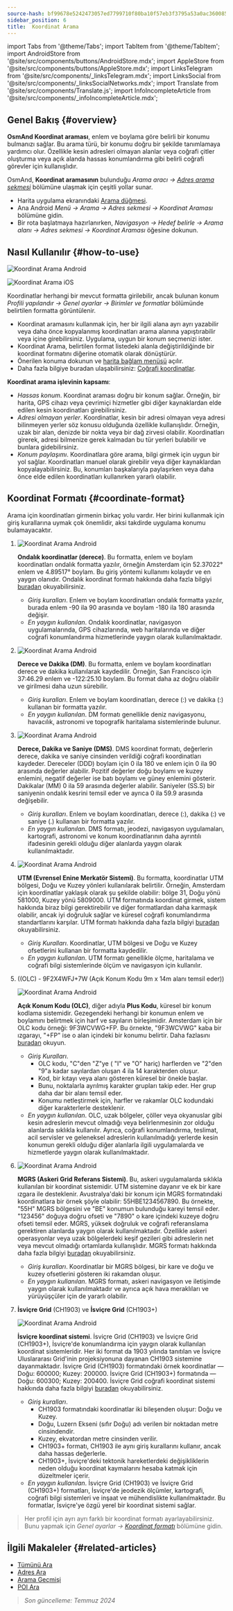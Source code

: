 ```yaml
---
source-hash: bf99678e5242473057ed7799710f80ba10f57eb3f3795a53a0ac3600858d896c
sidebar_position: 6
title:  Koordinat Arama
---
```

import Tabs from '@theme/Tabs';
import TabItem from '@theme/TabItem';
import AndroidStore from '@site/src/components/buttons/AndroidStore.mdx';
import AppleStore from '@site/src/components/buttons/AppleStore.mdx';
import LinksTelegram from '@site/src/components/_linksTelegram.mdx';
import LinksSocial from '@site/src/components/_linksSocialNetworks.mdx';
import Translate from '@site/src/components/Translate.js';
import InfoIncompleteArticle from '@site/src/components/_infoIncompleteArticle.mdx';



## Genel Bakış {#overview}

**OsmAnd Koordinat araması**, enlem ve boylama göre belirli bir konumu bulmanızı sağlar. Bu arama türü, bir konumu doğru bir şekilde tanımlamaya yardımcı olur. Özellikle kesin adresleri olmayan alanlar veya coğrafi çitler oluşturma veya açık alanda hassas konumlandırma gibi belirli coğrafi görevler için kullanışlıdır.

OsmAnd, **Koordinat aramasının** bulunduğu *Arama aracı → [Adres arama sekmesi](../search/search-address.md)* bölümüne ulaşmak için çeşitli yollar sunar.

- Harita uygulama ekranındaki [Arama düğmesi](../widgets/map-buttons.md#search).
- Ana Android *Menü → Arama → Adres sekmesi → Koordinat Araması* bölümüne gidin.
- Bir rota başlatmaya hazırlanırken, *Navigasyon → Hedef belirle → Arama alanı → Adres sekmesi → Koordinat Araması* öğesine dokunun.


## Nasıl Kullanılır {#how-to-use}

<Tabs groupId="operating-systems" queryString="operating-systems">

<TabItem value="android" label="Android">

![Koordinat Arama Android](@site/static/img/search/coordinates_search_android.png)

</TabItem>

<TabItem value="ios" label="iOS">

![Koordinat Arama iOS](@site/static/img/search/coordinates_search_ios.png)

</TabItem>

</Tabs>

Koordinatlar herhangi bir mevcut formatta girilebilir, ancak bulunan konum *Profili yapılandır → Genel ayarlar → Birimler ve formatlar* bölümünde belirtilen formatta görüntülenir.

- Koordinat aramasını kullanmak için, her bir ilgili alana ayrı ayrı yazabilir veya daha önce kopyalanmış koordinatları arama alanına yapıştırabilir veya içine girebilirsiniz. Uygulama, uygun bir konum seçmenizi ister.
- Koordinat Arama, belirtilen format listedeki alanla değiştirildiğinde bir koordinat formatını diğerine otomatik olarak dönüştürür.
- Önerilen konuma dokunun ve [harita bağlam menüsü](../map/map-context-menu.md#select-any-point-long-tap) açılır.
- Daha fazla bilgiye buradan ulaşabilirsiniz: [Coğrafi koordinatlar](https://en.wikipedia.org/wiki/Geographic_coordinate_system).


**Koordinat arama işlevinin kapsamı**:

- *Hassas konum*. Koordinat araması doğru bir konum sağlar. Örneğin, bir harita, GPS cihazı veya çevrimiçi hizmetler gibi diğer kaynaklardan elde edilen kesin koordinatları girebilirsiniz.
- *Adresi olmayan yerler*. Koordinatlar, kesin bir adresi olmayan veya adresi bilinmeyen yerler söz konusu olduğunda özellikle kullanışlıdır. Örneğin, uzak bir alan, denizde bir nokta veya bir dağ zirvesi olabilir. Koordinatları girerek, adresi bilmenize gerek kalmadan bu tür yerleri bulabilir ve bunlara gidebilirsiniz.
- *Konum paylaşımı*. Koordinatlara göre arama, bilgi girmek için uygun bir yol sağlar. Koordinatları manuel olarak girebilir veya diğer kaynaklardan kopyalayabilirsiniz. Bu, konumları başkalarıyla paylaşırken veya daha önce elde edilen koordinatları kullanırken yararlı olabilir.


## Koordinat Formatı {#coordinate-format}

Arama için koordinatları girmenin birkaç yolu vardır. Her birini kullanmak için giriş kurallarına uymak çok önemlidir, aksi takdirde uygulama konumu bulamayacaktır.

1. **<Translate android="true" ids="navigate_point_format_D"/>**

    ![Koordinat Arama Android](@site/static/img/search/coordinates_search_degrees_andr.png)

    **Ondalık koordinatlar (derece)**. Bu formatta, enlem ve boylam koordinatları ondalık formatta yazılır, örneğin Amsterdam için 52.37022° enlem ve 4.89517° boylam. Bu giriş yöntemi kullanımı kolaydır ve en yaygın olanıdır. Ondalık koordinat formatı hakkında daha fazla bilgiyi [buradan](https://en.wikipedia.org/wiki/Decimal_degrees) okuyabilirsiniz.

    - *Giriş kuralları*. Enlem ve boylam koordinatları ondalık formatta yazılır, burada enlem -90 ila 90 arasında ve boylam -180 ila 180 arasında değişir.
    - *En yaygın kullanılan*. Ondalık koordinatlar, navigasyon uygulamalarında, GPS cihazlarında, web haritalarında ve diğer coğrafi konumlandırma hizmetlerinde yaygın olarak kullanılmaktadır.

2. **<Translate android="true" ids="navigate_point_format_DM"/>**

    ![Koordinat Arama Android](@site/static/img/search/coordinates_search_DM_andr.png)

    **Derece ve Dakika (DM)**. Bu formatta, enlem ve boylam koordinatları derece ve dakika kullanılarak kaydedilir. Örneğin, San Francisco için 37:46.29 enlem ve -122:25.10 boylam. Bu format daha az doğru olabilir ve girilmesi daha uzun sürebilir.
    - *Giriş kuralları*. Enlem ve boylam koordinatları, derece (:) ve dakika (:) kullanan bir formatta yazılır.
    - *En yaygın kullanılan*. DM formatı genellikle deniz navigasyonu, havacılık, astronomi ve topografik haritalama sistemlerinde bulunur.

3. **<Translate android="true" ids="navigate_point_format_DMS"/>**

    ![Koordinat Arama Android](@site/static/img/search/coordinates_search_DMS_andr.png)

    **Derece, Dakika ve Saniye (DMS)**. DMS koordinat formatı, değerlerin derece, dakika ve saniye cinsinden verildiği coğrafi koordinatları kaydeder. Dereceler (DDD) boylam için 0 ila 180 ve enlem için 0 ila 90 arasında değerler alabilir. Pozitif değerler doğu boylamı ve kuzey enlemini, negatif değerler ise batı boylamı ve güney enlemini gösterir. Dakikalar (MM) 0 ila 59 arasında değerler alabilir. Saniyeler (SS.S) bir saniyenin ondalık kesrini temsil eder ve ayrıca 0 ila 59.9 arasında değişebilir.
    - *Giriş kuralları*. Enlem ve boylam koordinatları, derece (:), dakika (:) ve saniye (.) kullanan bir formatta yazılır.
    - *En yaygın kullanılan*. DMS formatı, jeodezi, navigasyon uygulamaları, kartografi, astronomi ve konum koordinatlarının daha ayrıntılı ifadesinin gerekli olduğu diğer alanlarda yaygın olarak kullanılmaktadır.

4. **<Translate android="true" ids="navigate_point_format_utm"/>**

    ![Koordinat Arama Android](@site/static/img/search/coordinates_search_UTM_andr.png)

    **UTM (Evrensel Enine Merkatör Sistemi)**. Bu formatta, koordinatlar UTM bölgesi, Doğu ve Kuzey yönleri kullanılarak belirtilir. Örneğin, Amsterdam için koordinatlar yaklaşık olarak şu şekilde olabilir: bölge 31, Doğu yönü 581000, Kuzey yönü 5809000. UTM formatında koordinat girmek, sistem hakkında biraz bilgi gerektirebilir ve diğer formatlardan daha karmaşık olabilir, ancak iyi doğruluk sağlar ve küresel coğrafi konumlandırma standartlarını karşılar. UTM formatı hakkında daha fazla bilgiyi [buradan](https://en.wikipedia.org/wiki/Universal_Transverse_Mercator_coordinate_system) okuyabilirsiniz.
    - *Giriş Kuralları*. Koordinatlar, UTM bölgesi ve Doğu ve Kuzey ofsetlerini kullanan bir formatta kaydedilir.
    - *En yaygın kullanılan*. UTM formatı genellikle ölçme, haritalama ve coğrafi bilgi sistemlerinde ölçüm ve navigasyon için kullanılır.

5. **<Translate android="true" ids="navigate_point_format_olc"/>** ((OLC) - 9F2X4WFJ+7W (Açık Konum Kodu 9m x 14m alanı temsil eder))

    ![Koordinat Arama Android](@site/static/img/search/coordinates_search_OLC_andr.png)

    **Açık Konum Kodu (OLC)**, diğer adıyla **Plus Kodu**, küresel bir konum kodlama sistemidir. Gezegendeki herhangi bir konumun enlem ve boylamını belirtmek için harf ve sayıların birleşimidir. Amsterdam için bir OLC kodu örneği: 9F3WCVWG+FP. Bu örnekte, "9F3WCVWG" kaba bir ızgarayı, "+FP" ise o alan içindeki bir konumu belirtir. Daha fazlasını [buradan](https://en.wikipedia.org/wiki/Open_Location_Code) okuyun.
    - *Giriş Kuralları*.
        - OLC kodu, "C"den "Z"ye ( "I" ve "O" hariç) harflerden ve "2"den "9"a kadar sayılardan oluşan 4 ila 14 karakterden oluşur.
        - Kod, bir kıtayı veya alanı gösteren küresel bir önekle başlar.
        - Bunu, noktalarla ayrılmış karakter grupları takip eder. Her grup daha dar bir alanı temsil eder.
        - Konumu netleştirmek için, harfler ve rakamlar OLC kodundaki diğer karakterlerle desteklenir.
    - *En yaygın kullanılan*. OLC, uzak bölgeler, çöller veya okyanuslar gibi kesin adreslerin mevcut olmadığı veya belirlenmesinin zor olduğu alanlarda sıklıkla kullanılır. Ayrıca, coğrafi konumlandırma, teslimat, acil servisler ve geleneksel adreslerin kullanılmadığı yerlerde kesin konumun gerekli olduğu diğer alanlarla ilgili uygulamalarda ve hizmetlerde yaygın olarak kullanılmaktadır.

6. **<Translate android="true" ids="navigate_point_mgrs"/>**

    ![Koordinat Arama Android](@site/static/img/search/coordinates_search_MGRS_andr.png)

    **MGRS (Askeri Grid Referans Sistemi)**. Bu, askeri uygulamalarda sıklıkla kullanılan bir koordinat sistemidir. UTM sistemine dayanır ve ek bir kare ızgara ile desteklenir. Avustralya'daki bir konum için MGRS formatındaki koordinatlara bir örnek şöyle olabilir: 55HBE1234567890. Bu örnekte, "55H" MGRS bölgesini ve "BE" konumun bulunduğu kareyi temsil eder. "123456" doğuya doğru ofseti ve "7890" o kare içindeki kuzeye doğru ofseti temsil eder. MGRS, yüksek doğruluk ve coğrafi referanslama gerektiren alanlarda yaygın olarak kullanılmaktadır. Özellikle askeri operasyonlar veya uzak bölgelerdeki keşif gezileri gibi adreslerin net veya mevcut olmadığı ortamlarda kullanışlıdır. MGRS formatı hakkında daha fazla bilgiyi [buradan](https://en.wikipedia.org/wiki/Military_Grid_Reference_System) okuyabilirsiniz.
    - *Giriş kuralları*. Koordinatlar bir MGRS bölgesi, bir kare ve doğu ve kuzey ofsetlerini gösteren iki rakamdan oluşur.
    - *En yaygın kullanılan*. MGRS formatı, askeri navigasyon ve iletişimde yaygın olarak kullanılmaktadır ve ayrıca açık hava meraklıları ve yürüyüşçüler için de yararlı olabilir.

7. **İsviçre Grid** (CH1903) ve **İsviçre Grid** (CH1903+)

    ![Koordinat Arama Android](@site/static/img/search/coordinates_search_Swiss_andr.png)

    **İsviçre koordinat sistemi**. İsviçre Grid (CH1903) ve İsviçre Grid (CH1903+), İsviçre'de konumlandırma için yaygın olarak kullanılan koordinat sistemleridir. Her iki format da 1903 yılında tanıtılan ve İsviçre Uluslararası Grid'inin projeksiyonuna dayanan CH1903 sistemine dayanmaktadır. İsviçre Grid (CH1903) formatındaki örnek koordinatlar — Doğu: 600000; Kuzey: 200000. İsviçre Grid (CH1903+) formatında — Doğu: 600300; Kuzey: 200400. İsviçre Grid coğrafi koordinat sistemi hakkında daha fazla bilgiyi [buradan](https://en.wikipedia.org/wiki/Swiss_coordinate_system) okuyabilirsiniz.
    - *Giriş kuralları*.
        - CH1903 formatındaki koordinatlar iki bileşenden oluşur: Doğu ve Kuzey.
        - Doğu, Luzern Ekseni (sıfır Doğu) adı verilen bir noktadan metre cinsindendir.
        - Kuzey, ekvatordan metre cinsinden verilir.
        - CH1903+ formatı, CH1903 ile aynı giriş kurallarını kullanır, ancak daha hassas değerlerle.
        - CH1903+, İsviçre'deki tektonik hareketlerdeki değişikliklerin neden olduğu koordinat kaymalarını hesaba katmak için düzeltmeler içerir.
    - *En yaygın kullanılan*. İsviçre Grid (CH1903) ve İsviçre Grid (CH1903+) formatları, İsviçre'de jeodezik ölçümler, kartografi, coğrafi bilgi sistemleri ve inşaat ve mühendislikte kullanılmaktadır. Bu formatlar, İsviçre'ye özgü yerel bir koordinat sistemi sağlar.


> Her profil için ayrı ayrı farklı bir koordinat formatı ayarlayabilirsiniz. Bunu yapmak için *Genel ayarlar → [Koordinat formatı](../personal/profiles.md#units--formats)* bölümüne gidin.


<!--

## Sorun Giderme {#troubleshooting}

https://github.com/osmandapp/OsmAnd/issues/14081  

https://github.com/osmandapp/OsmAnd/issues/16114  

https://github.com/osmandapp/OsmAnd/issues/14081  

-->


## İlgili Makaleler {#related-articles}

- [Tümünü Ara](./search-all.md)
- [Adres Ara](./search-address.md)
- [Arama Geçmişi](./search-history.md)
- [POI Ara](./search-poi.md)


> *Son güncelleme: Temmuz 2024*